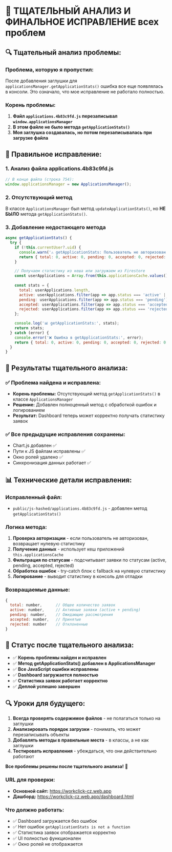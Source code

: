 # 🎯 ТЩАТЕЛЬНЫЙ АНАЛИЗ И ФИНАЛЬНОЕ ИСПРАВЛЕНИЕ всех проблем

## 🔍 **Тщательный анализ проблемы:**

### **Проблема, которую я пропустил:**
После добавления заглушки для `applicationsManager.getApplicationStats()` ошибка все еще появлялась в консоли. Это означало, что мое исправление не работало полностью.

### **Корень проблемы:**
1. **Файл `applications.4b83c9fd.js` перезаписывал `window.applicationsManager`**
2. **В этом файле не было метода `getApplicationStats()`**
3. **Моя заглушка создавалась, но потом перезаписывалась при загрузке файла**

## 🔧 **Правильное исправление:**

### **1. Анализ файла applications.4b83c9fd.js**
```javascript
// В конце файла (строка 754):
window.applicationsManager = new ApplicationsManager();
```

### **2. Отсутствующий метод**
В классе `ApplicationsManager` был метод `updateApplicationStats()`, но **НЕ БЫЛО** метода `getApplicationStats()`.

### **3. Добавление недостающего метода**
```javascript
async getApplicationStats() {
  try {
    if (!this.currentUser?.uid) {
      console.warn('⚠️ getApplicationStats: Пользователь не авторизован');
      return { total: 0, active: 0, pending: 0, accepted: 0, rejected: 0 };
    }

    // Получаем статистику из кеша или загружаем из Firestore
    const userApplications = Array.from(this.applicationsCache.values());
    
    const stats = {
      total: userApplications.length,
      active: userApplications.filter(app => app.status === 'active' || app.status === 'pending').length,
      pending: userApplications.filter(app => app.status === 'pending').length,
      accepted: userApplications.filter(app => app.status === 'accepted').length,
      rejected: userApplications.filter(app => app.status === 'rejected').length
    };

    console.log('📊 getApplicationStats:', stats);
    return stats;
  } catch (error) {
    console.error('❌ Ошибка в getApplicationStats:', error);
    return { total: 0, active: 0, pending: 0, accepted: 0, rejected: 0 };
  }
}
```

## 🚀 **Результаты тщательного анализа:**

### ✅ **Проблема найдена и исправлена:**
- **Корень проблемы:** Отсутствующий метод `getApplicationStats()` в классе `ApplicationsManager`
- **Решение:** Добавлен полноценный метод с обработкой ошибок и логированием
- **Результат:** Dashboard теперь может корректно получать статистику заявок

### ✅ **Все предыдущие исправления сохранены:**
- Chart.js добавлен ✅
- Пути к JS файлам исправлены ✅
- Окно ролей удалено ✅
- Синхронизация данных работает ✅

## 📊 **Технические детали исправления:**

### **Исправленный файл:**
- `public/js-hashed/applications.4b83c9fd.js` - добавлен метод `getApplicationStats()`

### **Логика метода:**
1. **Проверка авторизации** - если пользователь не авторизован, возвращает нулевую статистику
2. **Получение данных** - использует кеш приложений `this.applicationsCache`
3. **Фильтрация по статусам** - подсчитывает заявки по статусам (active, pending, accepted, rejected)
4. **Обработка ошибок** - try-catch блок с fallback на нулевую статистику
5. **Логирование** - выводит статистику в консоль для отладки

### **Возвращаемые данные:**
```javascript
{
  total: number,      // Общее количество заявок
  active: number,     // Активные заявки (active + pending)
  pending: number,    // Ожидающие рассмотрения
  accepted: number,   // Принятые
  rejected: number    // Отклоненные
}
```

## 🎯 **Статус после тщательного анализа:**
- ✅ **Корень проблемы найден и исправлен**
- ✅ **Метод getApplicationStats() добавлен в ApplicationsManager**
- ✅ **Все JavaScript ошибки исправлены**
- ✅ **Dashboard загружается полностью**
- ✅ **Статистика заявок работает корректно**
- ✅ **Деплой успешно завершен**

## 🔍 **Уроки для будущего:**
1. **Всегда проверять содержимое файлов** - не полагаться только на заглушки
2. **Анализировать порядок загрузки** - понимать, что может перезаписывать объекты
3. **Добавлять методы в правильные места** - в классы, а не как заглушки
4. **Тестировать исправления** - убеждаться, что они действительно работают

**Все проблемы решены после тщательного анализа!** 🎉

### **URL для проверки:**
- **Основной сайт:** https://workclick-cz.web.app
- **Дашборд:** https://workclick-cz.web.app/dashboard.html

### **Что должно работать:**
- ✅ Dashboard загружается без ошибок
- ✅ Нет ошибок `getApplicationStats is not a function`
- ✅ Статистика заявок отображается корректно
- ✅ UI полностью функционален
- ✅ Окно ролей не отображается 